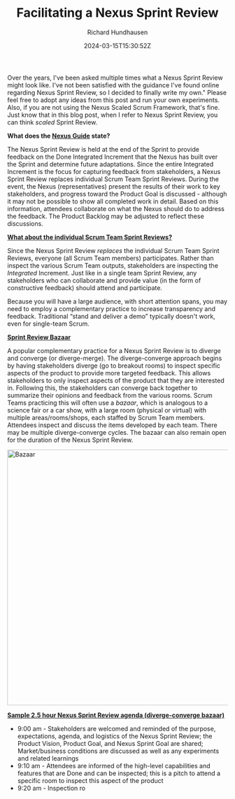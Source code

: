 ﻿---
title: "Facilitating a Nexus Sprint Review"
date: 2024-03-15T15:30:52Z
author: "Richard Hundhausen"
slug: "facilitating-the-nexus-sprint-review"
draft: false
---

Over the years, I've been asked multiple times what a Nexus Sprint Review might look like. I've not been satisfied with the guidance I've found online regarding Nexus Sprint Review, so I decided to finally write my own." Please feel free to adopt any ideas from this post and run your own experiments. Also, if you are not using the Nexus Scaled Scrum Framework, that's fine. Just know that in this blog post, when I refer to Nexus Sprint Review, you can think <em>scaled</em> Sprint Review.

<strong>What does the <a href="https://www.scrum.org/resources/online-nexus-guide" target="_blank" rel="noopener">Nexus Guide</a> state?</strong>

The Nexus Sprint Review is held at the end of the Sprint to provide feedback on the Done Integrated Increment that the Nexus has built over the Sprint and determine future adaptations. Since the entire Integrated Increment is the focus for capturing feedback from stakeholders, a Nexus Sprint Review replaces individual Scrum Team Sprint Reviews. During the event, the Nexus (representatives) present the results of their work to key stakeholders, and progress toward the Product Goal is discussed - although it may not be possible to show all completed work in detail. Based on this information, attendees collaborate on what the Nexus should do to address the feedback. The Product Backlog may be adjusted to reflect these discussions.

<strong><span style="text-decoration: underline;">What about the individual Scrum Team Sprint Reviews?</span></strong>

Since the Nexus Sprint Review <em>replaces</em> the individual Scrum Team Sprint Reviews, everyone (all Scrum Team members) participates. Rather than inspect the various Scrum Team outputs, stakeholders are inspecting the <em>Integrated</em> Increment. Just like in a single team Sprint Review, any stakeholders who can collaborate and provide value (in the form of constructive feedback) should attend and participate.

Because you will have a large audience, with short attention spans, you may need to employ a complementary practice to increase transparency and feedback. Traditional “stand and deliver a demo” typically doesn't work, even for single-team Scrum.

<span style="text-decoration: underline;"><strong>Sprint Review Bazaar</strong></span>

A popular complementary practice for a Nexus Sprint Review is to diverge and converge (or diverge-merge). The diverge-converge approach begins by having stakeholders diverge (go to breakout rooms) to inspect specific aspects of the product to provide more targeted feedback. This allows stakeholders to only inspect aspects of the product that they are interested in. Following this, the stakeholders can converge back together to summarize their opinions and feedback from the various rooms. Scrum Teams practicing this will often use a <em>bazaar</em>, which is analogous to a science fair or a car show, with a large room (physical or virtual) with multiple areas/rooms/shops, each staffed by Scrum Team members. Attendees inspect and discuss the items developed by each team. There may be multiple diverge-converge cycles. The bazaar can also remain open for the duration of the Nexus Sprint Review.

<img class="aligncenter wp-image-7078 size-large" src="https://accentient.com/wp-content/uploads/2024/03/bazaar-1024x585.jpg" alt="Bazaar" width="1024" height="585" />

<span style="text-decoration: underline;"><strong>Sample 2.5 hour Nexus Sprint Review agenda (diverge-converge bazaar)</strong></span>
<ul>
 	<li>9:00 am - Stakeholders are welcomed and reminded of the purpose, expectations, agenda, and logistics of the Nexus Sprint Review; the Product Vision, Product Goal, and Nexus Sprint Goal are shared; Market/business conditions are discussed as well as any experiments and related learnings</li>
 	<li>9:10 am - Attendees are informed of the high-level capabilities and features that are Done and can be inspected; this is a pitch to attend a specific room to inspect this aspect of the product</li>
 	<li>9:20 am - Inspection ro
